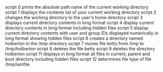 script 0 prints the absolute path name of the current working directory
script 1 displays the contents list of your current working directory
script 2 changes the working directory to the user's home directory
script 3 displays current directory contents in long format
script 4 display current directory contents in long format including hidden files
script 5 display current directory contents with user and group IDs displayed numerically in long format showing hidden files
script 6 creates a directory named holberton in the /tmp directory
script 7 moves file betty from /tmp to /tmp/holberton
script 8 deletes the file betty
script 9 deletes the directory holberton
script 11 displays in long format all files in current, parent and boot directory including hidden files
script 12 determines file type of file /tmp/iamfile
